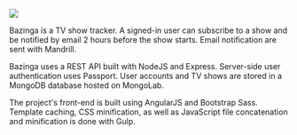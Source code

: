 ![](http://laurentcurau.com/images/bazinga.png)

Bazinga is a TV show tracker. A signed-in user can subscribe to a show and be notified by email 2 hours before the show starts. Email notification are sent with Mandrill.

Bazinga uses a REST API built with NodeJS and Express. Server-side user authentication uses Passport. User accounts and TV shows are stored in a MongoDB database hosted on MongoLab.

The project's front-end is built using AngularJS and Bootstrap Sass. Template caching, CSS minification, as well as JavaScript file concatenation and minification is done with Gulp.

